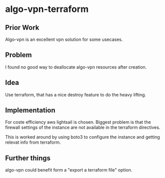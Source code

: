 # algo-vpn-terraform

## Prior Work

Algo-vpn is an excellent vpn solution for some usecases.   

## Problem

I found no good way to deallocate algo-vpn resources after creation.

## Idea

Use terraform, that has a nice destroy feature to do the heavy lifting.

## Implementation

For coste efficiency aws lightsail is chosen. 
Biggest problem is that the firewall settings of the instance are not available in the terraform directives.

This is worked around by using boto3 to configure the instance and getting relevat info from terraform.

## Further things

algo-vpn could benefit form a "export a terraform file" option. 
